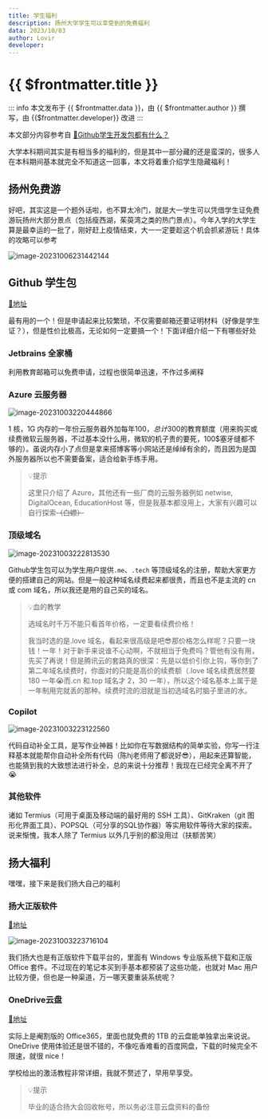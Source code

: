 ```yaml
---
title: 学生福利
description: 扬州大学学生可以享受到的免费福利
data: 2023/10/03
author: Lovir
developer: 
---
```


# {{ $frontmatter.title }}

::: info
本文发布于 {{ $frontmatter.data }}，由 {{ $frontmatter.author }} 撰写<span v-if=" $frontmatter.developer != null">，由 {{$frontmatter.developer}} 改进</span>
:::

本文部分内容参考自 [🔗Github学生开发包都有什么？](https://zhuanlan.zhihu.com/p/422881276)

大学本科期间其实是有相当多的福利的，但是其中一部分藏的还是蛮深的，很多人在本科期间基本就完全不知道这一回事，本文将着重介绍学生隐藏福利！

## 扬州免费游

好吧，其实这是一个题外话啦，也不算太冷门，就是大一学生可以凭借学生证免费游玩扬州大部分景点（包括瘦西湖，茱萸湾之类的热门景点）。今年入学的大学生算是最幸运的一批了，刚好赶上疫情结束，大一一定要趁这个机会抓紧游玩！具体的攻略可以参考

![image-20231006231442144](https://cdn.lovir.cn//IMAGE/202404061605426.png)

## Github 学生包

[🔗地址](https://education.github.com/pack)

最有用的一个！但是申请起来比较繁琐，不仅需要邮箱还要证明材料（好像是学生证？），但是性价比极高，无论如何一定要搞一个！下面详细介绍一下有哪些好处

### Jetbrains 全家桶

利用教育邮箱可以免费申请，过程也很简单迅速，不作过多阐释

### Azure 云服务器

![image-20231003220444866](https://cdn.lovir.cn//IMAGE/202404061605452.png)

1 核，1G 内存的一年份云服务器外加每年100$，总计300$的教育额度（用来购买或续费微软云服务器，不过基本没什么用，微软的机子贵的要死，100$塞牙缝都不够的）。虽说内存小了点但是拿来搭博客等小网站还是绰绰有余的，而且因为是国外服务器所以也不需要备案，适合给新手练手用。

> 💡提示
>
> 这里只介绍了 Azure，其他还有一些厂商的云服务器例如 netwise, DigitalOcean, EducationHost 等，但是我基本都没用上，大家有兴趣可以自行探索~~（白嫖）~~

### 顶级域名

![image-20231003222813530](https://cdn.lovir.cn//IMAGE/202404061605463.png)

Github学生包可以为学生用户提供`.me`、`.tech` 等顶级域名的注册，帮助大家更方便的搭建自己的网站。但是一般这种域名续费起来都很贵，而且也不是主流的 cn 或 com 域名，所以我还是用的自己买的域名。

> 💡血的教学
>
> 选域名时千万不能只看首年价格，一定要看续费价格！
>
> 我当时选的是.love 域名，看起来很高级是吧😎那价格怎么样呢？只要一块钱！一年！对于新手来说谁不心动啊，不就相当于免费吗？管他有没有用，先买了再说！但是腾讯云的套路真的很深：先是以低价引你上钩，等你到了第二年域名续费时，你面对的只能是高价的续费额（.love 域名续费居然要 180 一年😭而.cn 和.top 域名才 2，30 一年），所以这个域名基本上属于是一年制用完就丢的那种。续费时流的泪就是当初选域名时脑子里进的水。

### Copilot

![image-20231003223122560](https://cdn.lovir.cn//IMAGE/202404061605475.png)

代码自动补全工具，是写作业神器！比如你在写数据结构的简单实验，你写一行注释基本就能帮你自动补全所有代码（陈hj老师用了都说好😎），用起来还算智能，也能猜到我的大致想法进行补全，总的来说十分推荐！我现在已经完全离不开了😭

### 其他软件

诸如 Termius（可用于桌面及移动端的最好用的 SSH 工具）、GitKraken（git 图形化界面工具）、POPSQL（可分享的SQL协作器）等实用软件等待大家的探索。说来惭愧，我本人除了 Termius 以外几乎别的都没用过（扶额苦笑）

## 扬大福利

嘿嘿，接下来是我们扬大自己的福利

### 扬大正版软件

[🔗地址](http://xxhc.yzu.edu.cn/zbrj/)

![image-20231003223716104](https://cdn.lovir.cn//IMAGE/202404061605490.png)

我们扬大也是有正版软件下载平台的，里面有 Windows 专业版系统下载和正版 Office 套件。不过现在的笔记本买到手基本都预装了这些功能，也就对 Mac 用户比较方便，但也是一种渠道，万一哪天要重装系统呢？

### OneDrive云盘

[🔗地址](http://o365.yzu.edu.cn/)

实际上是阉割版的 Office365，里面也就免费的 1TB 的云盘能单独拿出来说说。OneDrive 使用体验还是很不错的，不像吃香难看的百度网盘，下载的时候完全不限速，就很 nice！

学校给出的激活教程非常详细，我就不赘述了，早用早享受。

> 💡提示
>
> 毕业的适合扬大会回收帐号，所以务必注意云盘资料的备份

